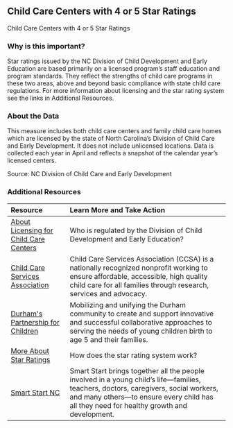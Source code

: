 ## Child Care Centers with 4 or 5 Star Ratings
Child Care Centers with 4 or 5 Star Ratings

### Why is this important?
Star ratings issued by the NC Division of Child Development and Early Education are based primarily on a licensed program’s staff education and program standards. They reflect the strengths of child care programs in these two areas, above and beyond basic compliance with state child care regulations.  For more information about licensing and the star rating system see the links in Additional Resources.

### About the Data
This measure includes both child care centers and family child care homes which are licensed by the state of North Carolina’s Division of Child Care and Early Development. It does not include unlicensed locations. Data is collected each year in April and reflects a snapshot of the calendar year’s licensed centers.

Source: NC Division of Child Care and Early Development

### Additional Resources

|Resource | Learn More and Take Action | 
|:--- | :--- |
|[About Licensing for Child Care Centers](http://ncchildcare.nc.gov/providers/pv_sn2_rcc.asp) | Who is regulated by the Division of Child Development and Early Education?
|[Child Care Services Association](http://www.childcareservices.org/)| Child Care Services Association (CCSA) is a nationally recognized nonprofit working to ensure affordable, accessible, high quality child care for all families through research, services and advocacy.
|[Durham's Partnership for Children](http://www.dpfc.net/) | Mobilizing and unifying the Durham community to create and support innovative and successful collaborative approaches to serving the needs of young children birth to age 5 and their families.
|[More About Star Ratings](http://ncchildcare.nc.gov/providers/pv_sn2_hpae.asp) | How does the star rating system work?
|[Smart Start NC](http://www.smartstart.org/) | Smart Start brings together all the people involved in a young child’s life—families, teachers, doctors, caregivers, social workers, and many others—to ensure every child has all they need for healthy growth and development.
